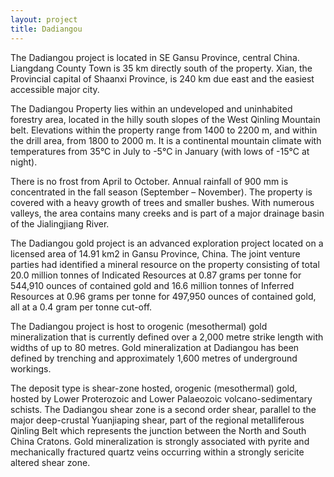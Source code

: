 ```yaml
---
layout: project
title: Dadiangou
---
```


The Dadiangou project is located in SE Gansu Province, central China.
Liangdang County Town is 35 km directly south of the property. Xian, the
Provincial capital of Shaanxi Province, is 240 km due east and the
easiest accessible major city.

The Dadiangou Property lies within an undeveloped and uninhabited
forestry area, located in the hilly south slopes of the West Qinling
Mountain belt. Elevations within the property range from 1400 to 2200 m,
and within the drill area, from 1800 to 2000 m. It is a continental
mountain climate with temperatures from 35°C in July to -5°C in January
(with lows of -15°C at night).

There is no frost from April to October. Annual rainfall of 900 mm is
concentrated in the fall season (September – November). The property is
covered with a heavy growth of trees and smaller bushes. With numerous
valleys, the area contains many creeks and is part of a major drainage
basin of the Jialingjiang River.

The Dadiangou gold project is an advanced exploration project located on
a licensed area of 14.91 km2 in Gansu Province, China. The joint venture
parties had identified a mineral resource on the property consisting of
total 20.0 million tonnes of Indicated Resources at 0.87 grams per tonne
for 544,910 ounces of contained gold and 16.6 million tonnes of Inferred
Resources at 0.96 grams per tonne for 497,950 ounces of contained gold,
all at a 0.4 gram per tonne cut-off.

The Dadiangou project is host to orogenic (mesothermal) gold
mineralization that is currently defined over a 2,000 metre strike
length with widths of up to 80 metres. Gold mineralization at Dadiangou
has been defined by trenching and approximately 1,600 metres of
underground workings.

The deposit type is shear-zone hosted, orogenic (mesothermal) gold,
hosted by Lower Proterozoic and Lower Palaeozoic volcano-sedimentary
schists. The Dadiangou shear zone is a second order shear, parallel to
the major deep-crustal Yuanjiaping shear, part of the regional
metalliferous Qinling Belt which represents the junction between the
North and South China Cratons. Gold mineralization is strongly
associated with pyrite and mechanically fractured quartz veins occurring
within a strongly sericite altered shear zone.

